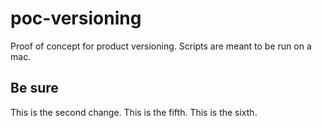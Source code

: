 # poc-versioning
Proof of concept for product versioning.
Scripts are meant to be run on a mac.

## Be sure
This is the second change.
This is the fifth.
This is the sixth.
